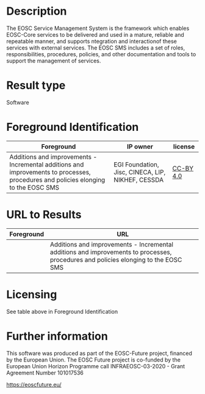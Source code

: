 # Description

The EOSC Service Management System is the framework which enables EOSC-Core services to be delivered and used in a mature, reliable and repeatable manner, and supports  ntegration and interactionof these services with external services. The EOSC SMS includes a set of roles, responsibilities, procedures, policies, and other documentation and tools to support the management of services.

# Result type
Software

# Foreground Identification

| Foreground | IP owner | license|
|------------|----------|--------|
|Additions and improvements - Incremental additions and improvements to processes, procedures and policies elonging to the EOSC SMS|EGI Foundation, Jisc, CINECA, LIP, NIKHEF, CESSDA|[CC-BY 4.0](https://creativecommons.org/licenses/by/4.0/deed.es)|

# URL to Results

| Foreground | URL|
|------------|----------|
||Additions and improvements - Incremental additions and improvements to processes, procedures and policies elonging to the EOSC SMS| NONE |


# Licensing
See table above in Foreground Identification

# Further information
This software was produced as part of the EOSC-Future project, financed by the European Union.
The EOSC Future project is co-funded by the European Union Horizon Programme call INFRAEOSC-03-2020 - Grant Agreement Number 101017536

https://eoscfuture.eu/
